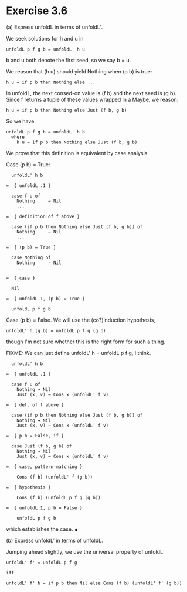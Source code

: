 # Exercise 3.6

(a) Express unfoldL in terms of unfoldL′.

We seek solutions for h and u in

    unfoldL p f g b = unfoldL' h u

b and u both denote the first seed, so we say b = u.

We reason that (h u) should yield Nothing when (p b) is true:

    h u = if p b then Nothing else ...

In unfoldL, the next consed-on value is (f b) and the next seed is
(g b).  Since f returns a tuple of these values wrapped in a Maybe,
we reason:

    h u = if p b then Nothing else Just (f b, g b)

So we have

    unfoldL p f g b = unfoldL' h b
      where
        h u = if p b then Nothing else Just (f b, g b)

We prove that this definition is equivalent by case analysis.

Case (p b) = True:

      unfoldL' h b

    =  { unfoldL'.1 }

      case f u of
        Nothing     → Nil
        ...

    =  { definition of f above }

      case (if p b then Nothing else Just (f b, g b)) of
        Nothing     → Nil
        ...

    =  { (p b) = True }

      case Nothing of
        Nothing     → Nil
        ...

    =  { case }

      Nil

    =  { unfoldL.1, (p b) = True }

      unfoldL p f g b

Case (p b) = False.  We will use the (co?)induction hypothesis,

    unfoldL' h (g b) = unfoldL p f g (g b)

though I'm not sure whether this is the right form for such a thing.

FIXME: We can just define unfoldL' h = unfoldL p f g, I think.

      unfoldL' h b

    =  { unfoldL'.1 }

      case f u of
        Nothing → Nil
        Just (x, v) → Cons x (unfoldL′ f v)

    =  { def. of f above }

      case (if p b then Nothing else Just (f b, g b)) of
        Nothing → Nil
        Just (x, v) → Cons x (unfoldL′ f v)

    =  { p b = False, if }

      case Just (f b, g b) of
        Nothing → Nil
        Just (x, v) → Cons x (unfoldL′ f v)

    =  { case, pattern-matching }

        Cons (f b) (unfoldL' f (g b))

    =  { hypothesis }

        Cons (f b) (unfoldL p f g (g b))

    =  { unfoldL.1, p b = False }

        unfoldL p f g b

which establishes the case. ∎


(b) Express unfoldL′ in terms of unfoldL.

Jumping ahead slightly, we use the universal property of unfoldL:

    unfoldL' f' = unfoldL p f g

    iff

    unfoldL' f' b = if p b then Nil else Cons (f b) (unfoldL' f' (g b))
